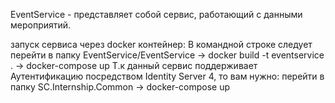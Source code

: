 EventService - представляет собой сервис, работающий с данными мероприятий.

запуск сервиса через docker контейнер:
В командной строке следует перейти в папку EventService/EventService -> docker build -t eventservice . -> docker-compose up
Т.к данный сервис поддерживает Аутентификацию посредством Identity Server 4, то вам нужно: перейти в папку SC.Internship.Common ->  docker-compose up
